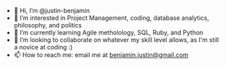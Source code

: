 - 👋 Hi, I’m @justin-benjamin
- 👀 I’m interested in Project Management, coding, database analytics, philosophy, and politics
- 🌱 I’m currently learning Agile metholology, SQL, Ruby, and Python 
- 💞️ I’m looking to collaborate on whatever my skill level allows, as I'm still a novice at coding :)
- 📫 How to reach me: email me at benjamin.justin@gmail.com

<!---
justin-benjamin/justin-benjamin is a ✨ special ✨ repository because its `README.md` (this file) appears on your GitHub profile.
You can click the Preview link to take a look at your changes.
--->
